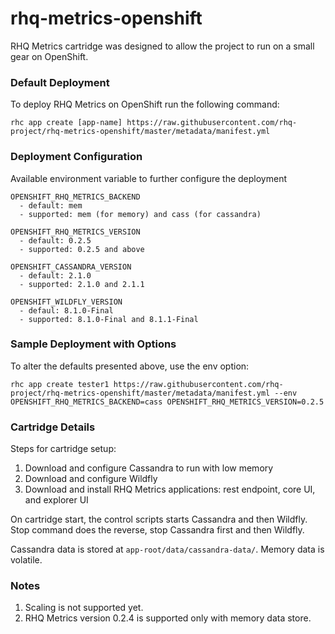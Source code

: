 rhq-metrics-openshift
=====================

RHQ Metrics cartridge was designed to allow the project to run on a small gear on OpenShift.

### Default Deployment

To deploy RHQ Metrics on OpenShift run the following command:

`rhc app create [app-name] https://raw.githubusercontent.com/rhq-project/rhq-metrics-openshift/master/metadata/manifest.yml`


### Deployment Configuration

Available environment variable to further configure the deployment

```
OPENSHIFT_RHQ_METRICS_BACKEND
  - default: mem
  - supported: mem (for memory) and cass (for cassandra)
  
OPENSHIFT_RHQ_METRICS_VERSION
  - default: 0.2.5
  - supported: 0.2.5 and above

OPENSHIFT_CASSANDRA_VERSION
  - default: 2.1.0
  - supported: 2.1.0 and 2.1.1
  
OPENSHIFT_WILDFLY_VERSION
  - defaul: 8.1.0-Final
  - supported: 8.1.0-Final and 8.1.1-Final
```


### Sample Deployment with Options

To alter the defaults presented above, use the env option:

`rhc app create tester1 https://raw.githubusercontent.com/rhq-project/rhq-metrics-openshift/master/metadata/manifest.yml --env OPENSHIFT_RHQ_METRICS_BACKEND=cass OPENSHIFT_RHQ_METRICS_VERSION=0.2.5`


### Cartridge Details

Steps for cartridge setup:

1. Download and configure Cassandra to run with low memory
2. Download and configure Wildfly
3. Download and install RHQ Metrics applications: rest endpoint, core UI, and explorer UI

On cartridge start, the control scripts starts Cassandra and then Wildfly. Stop command does the reverse, stop Cassandra first and then Wildfly. 

Cassandra data is stored at `app-root/data/cassandra-data/`. Memory data is volatile.


### Notes

1. Scaling is not supported yet.
2. RHQ Metrics version 0.2.4 is supported only with memory data store.
